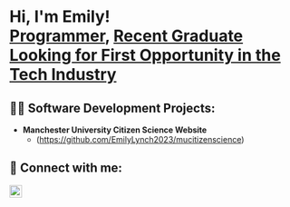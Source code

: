 <h1>Hi, I'm Emily! <br/><a href="https://github.com/EmilyLynch2023">Programmer</a>, <a href="https://www.linkedin.com/in/emily-lynch-a81344304/">Recent Graduate Looking for First Opportunity in the Tech Industry</a></h1>

<h2>👨‍💻 Software Development Projects:</h2>

<!--- <b>Data Structures and Algorithms Practice (AlgoExpert)</b>
 <!--- - [Praciting DS & Algos in Python](https://github.com/joshmadakor1/Algorithms-Practice)--->
- <b>Manchester University Citizen Science Website</b>
  - (https://github.com/EmilyLynch2023/mucitizenscience) <b><i></b></i>
<!---- <b>Python</b>
<!---  - [Package Delivery Application (Datastructures and Algorithms Demo)](https://github.com/joshmadakor1/Package-Delivery-Pathfinding-Algorithm)---->



<h2> 🤳 Connect with me:</h2>

[<img align="left" alt="EmilyLynch | LinkedIn" width="22px" src="https://cdn.jsdelivr.net/npm/simple-icons@v3/icons/linkedin.svg" />][linkedin]



[linkedin]:https://www.linkedin.com/in/emily-lynch-a81344304/

<!--
**EmilyLynch2023/EmilyLynch2023** is a ✨ _special_ ✨ repository because its `README.md` (this file) appears on your GitHub profile.

Here are some ideas to get you started:

- 🔭 I’m currently working on ...
- 🌱 I’m currently learning ...
- 👯 I’m looking to collaborate on ...
- 🤔 I’m looking for help with ...
- 💬 Ask me about ...
- 📫 How to reach me: ...
- 😄 Pronouns: ...
- ⚡ Fun fact: ...
-->

